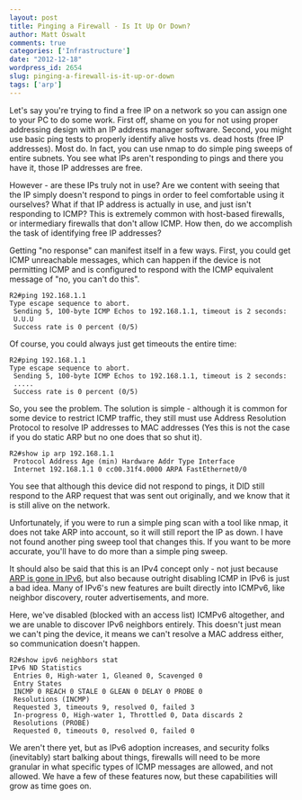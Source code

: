 ```yaml
---
layout: post
title: Pinging a Firewall - Is It Up Or Down?
author: Matt Oswalt
comments: true
categories: ['Infrastructure']
date: "2012-12-18"
wordpress_id: 2654
slug: pinging-a-firewall-is-it-up-or-down
tags: ['arp']
---
```



Let's say you're trying to find a free IP on a network so you can assign one to your PC to do some work. First off, shame on you for not using proper addressing design with an IP address manager software. Second, you might use basic ping tests to properly identify alive hosts vs. dead hosts (free IP addresses). Most do. In fact, you can use nmap to do simple ping sweeps of entire subnets. You see what IPs aren't responding to pings and there you have it, those IP addresses are free.

However - are these IPs truly not in use? Are we content with seeing that the IP simply doesn't respond to pings in order to feel comfortable using it ourselves? What if that IP address is actually in use, and just isn't responding to ICMP? This is extremely common with host-based firewalls, or intermediary firewalls that don't allow ICMP. How then, do we accomplish the task of identifying free IP addresses?

Getting "no response" can manifest itself in a few ways. First, you could get ICMP unreachable messages, which can happen if the device is not permitting ICMP and is configured to respond with the ICMP equivalent message of "no, you can't do this".

    R2#ping 192.168.1.1
    Type escape sequence to abort.
     Sending 5, 100-byte ICMP Echos to 192.168.1.1, timeout is 2 seconds:
     U.U.U
     Success rate is 0 percent (0/5)

Of course, you could always just get timeouts the entire time:
  
    R2#ping 192.168.1.1
    Type escape sequence to abort.
     Sending 5, 100-byte ICMP Echos to 192.168.1.1, timeout is 2 seconds:
     .....
     Success rate is 0 percent (0/5)

So, you see the problem. The solution is simple - although it is common for some device to restrict ICMP traffic, they still must use Address Resolution Protocol to resolve IP addresses to MAC addresses (Yes this is not the case if you do static ARP but no one does that so shut it).

    R2#show ip arp 192.168.1.1
     Protocol Address Age (min) Hardware Addr Type Interface
     Internet 192.168.1.1 0 cc00.31f4.0000 ARPA FastEthernet0/0

You see that although this device did not respond to pings, it DID still respond to the ARP request that was sent out originally, and we know that it is still alive on the network.

Unfortunately, if you were to run a simple ping scan with a tool like nmap, it does not take ARP into account, so it will still report the IP as down. I have not found another ping sweep tool that changes this. If you want to be more accurate, you'll have to do more than a simple ping sweep.

It should also be said that this is an IPv4 concept only - not just because [ARP is gone in IPv6](https://oswalt.dev/2011/10/neighbor-solicitation-ipv6s-replacement-for-arp/), but also because outright disabling ICMP in IPv6 is just a bad idea. Many of IPv6's new features are built directly into ICMPv6, like neighbor discovery, router advertisements, and more.

Here, we've disabled (blocked with an access list) ICMPv6 altogether, and we are unable to discover IPv6 neighbors entirely. This doesn't just mean we can't ping the device, it means we can't resolve a MAC address either, so communication doesn't happen.

    R2#show ipv6 neighbors stat
    IPv6 ND Statistics
     Entries 0, High-water 1, Gleaned 0, Scavenged 0
     Entry States
     INCMP 0 REACH 0 STALE 0 GLEAN 0 DELAY 0 PROBE 0
     Resolutions (INCMP)
     Requested 3, timeouts 9, resolved 0, failed 3
     In-progress 0, High-water 1, Throttled 0, Data discards 2
     Resolutions (PROBE)
     Requested 0, timeouts 0, resolved 0, failed 0

We aren't there yet, but as IPv6 adoption increases, and security folks (inevitably) start balking about things, firewalls will need to be more granular in what specific types of ICMP messages are allowed, and not allowed. We have a few of these features now, but these capabilities will grow as time goes on.